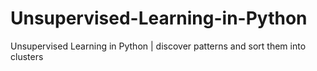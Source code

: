 # Unsupervised-Learning-in-Python
Unsupervised Learning in Python | discover patterns and sort them into clusters
